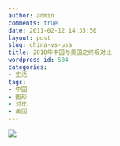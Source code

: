 ```yaml
---
author: admin
comments: true
date: 2011-02-12 14:35:50
layout: post
slug: china-vs-usa
title: 2010年中国与美国之终极对比
wordpress_id: 504
categories:
- 生活
tags:
- 中国
- 图形
- 对比
- 美国
---
```


[![](http://yishuo.cos.name/wp-content/uploads/2011/02/62f57749jw6de5w523geij1.jpg)](http://yishuo.cos.name/wp-content/uploads/2011/02/62f57749jw6de5w523geij1.jpg)
